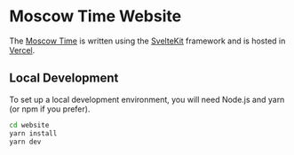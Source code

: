 # Moscow Time Website

The [Moscow Time](https://moscowtime.xyz) is written using the [SvelteKit](https://kit.svelte.dev/) framework and is hosted in [Vercel](https://vercel.com).

## Local Development

To set up a local development environment, you will need Node.js and yarn (or npm if you prefer).

```sh
cd website
yarn install
yarn dev
```
